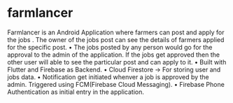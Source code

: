 # farmlancer
Farmlancer is an Android Application where farmers can post and apply for the jobs . The owner of the jobs post can see the details of farmers applied for the specific post.
• The jobs posted by any person would go for the approval to the admin of the application. If the jobs get approved then the other user will able to see the particular post and can apply to it.
• Built with Flutter and Firebase as  Backend.
• Cloud Firestore -> For storing user and jobs data.
• Notification get initiated whenver a job is approved by the admin. Triggered using FCM(Firebase Cloud Messaging).
• Firebase Phone Authentication as initial entry in the application.
